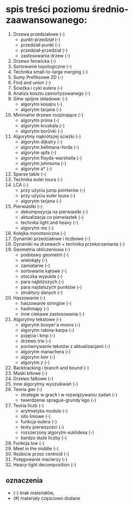 # spis treści poziomu średnio-zaawansowanego:

1. Drzewa przedziałowe (-)
    - punkt-przedział (-)
    - przedział-punkt (-)
    - przedział-przedział (-)
    - zastosowania drzew (-)
2. Drzewo fenwicka (-)
3. Sortowanie topologiczne (-)
4. Technika small-to-large merging (-)
5. Sumy Prefiksowe 2D (-)
6. Find and union (-)
7. Ścieżka i cykl eulera (-)
8. Analiza kosztu zamortyzowanego (-)
9. Silne spójne składowe: (-)
    - algorytm kosajru (-)
    - algorytm tarjana (-)
10. Minimalne drzewo rozpinające (-)
    - algorytm prima (-)
    - algorytm kruskala (-)
    - algorytm borůvki (-)
11. Algorytmy najkrótszej ścieżki (-)
    - algorytm dijkstry (-)
    - algorytm bellmana-forda (-)
    - algorytm spfa (-)
    - algorytm floyda-warshalla (-)
    - algorytm johnsona (-)
    - algorytm a* (-)
12. Sparse table (-)
13. Technika euler toura (-)
14. LCA (-)
    - przy użyciu jump pointerów (-)
    - przy użyciu euler toura (-)
    - algorytm tarjana (-)
15. Pierwiastki (-)
    - dekompozycja na pierwiastki (-)
    - aktualizacja co pierwiastek (-)
    - technika light and heavy (-)
    - algorytm mo (-)
16. Kolejka monotoniczna (-)
17. Dynamiki przedziałowe i liczbowe (-)
18. Dynamiki na drzewach + technika przekorzeniania (-)
19. Geometria obliczeniowa (-)
    - podstawy geometrii (-)
    - wielokąty (-)
    - zamiatanie (-)
    - sortowanie kątowe (-)
    - otoczka wypukła (-)
    - para najbliższych (-)
    - para najdalszych punktów (-)
    - struktury danych (-)
20. Haszowanie (-)
    - haszowanie stringów (-)
    - hashmapy (-)
    - inne ciekawe zastosowania (-)
21. Algorytmy tekstowe (-)
    - algorytm booyer'a moora (-)
    - algorytm rabina-karpa (-)
    - pojęcia i kmp (-)
    - drzewo trie (-)
    - porównywanie tekstów z aktualizacjami (-)
    - algorytm manachera (-)
    - algorytm kmr (-)
    - algorytm z (-)
22. Backtracking i branch and bound (-)
23. Maski bitowe (-)
24. Drzewo falkowe (-)
25. Inne algorytmy wyszukiwań (-)
26. Teoria gier (-)
    - strategie w grach i w rozwiązywaniu zadań (-)
    - twierdzenie sprague-grundy'ego (-)
27. Teoria liczb (-)
    - arytmetyka modulo (-)
    - sito liniowe (-)
    - funkcja eulera (-)
    - testy pierwszości (-)
    - rozszerzony algorytm euklidesa (-)
    - bardzo duże liczby (-)
28. Funkcja low (-)
29. Meet in the middle (-)
30. Rozbicie przez centroid (-)
31. Potęgowanie macierzy (-)
32. Heavy-light decomposition (-)

## oznaczenia
- (-) brak materiałów,
- (#) materiały częściowo dodane
